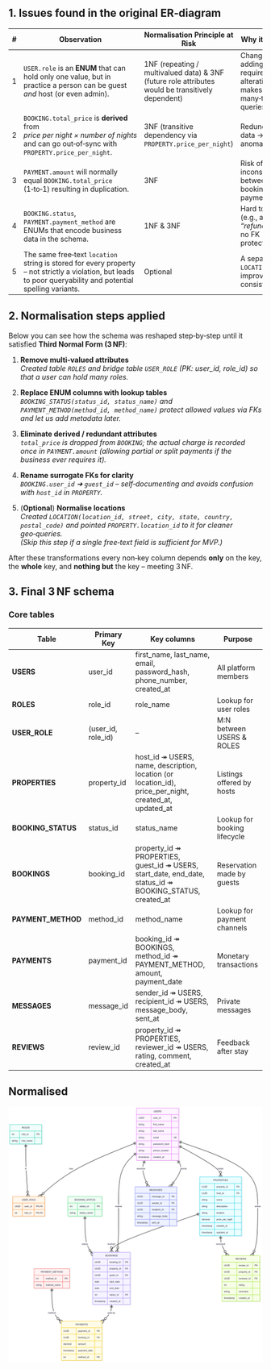 ## 1. Issues found in the original ER‑diagram
| # | Observation | Normalisation Principle at Risk | Why it matters |
|---|-------------|---------------------------------|----------------|
| 1 | `USER.role` is an **ENUM** that can hold only one value, but in practice a person can be guest *and* host (or even admin). | 1NF (repeating / multivalued data) & 3NF (future role attributes would be transitively dependent) | Changing or adding roles requires table alteration and makes many‑to‑many queries harder. |
| 2 | `BOOKING.total_price` is **derived** from *price per night × number of nights* and can go out‑of‑sync with `PROPERTY.price_per_night`. | 3NF (transitive dependency via `PROPERTY.price_per_night`) | Redundant data → update anomalies. |
| 3 | `PAYMENT.amount` will normally equal `BOOKING.total_price` (1‑to‑1) resulting in duplication. | 3NF | Risk of inconsistencies between booking and payment totals. |
| 4 | `BOOKING.status`, `PAYMENT.payment_method` are ENUMs that encode business data in the schema. | 1NF & 3NF | Hard to extend (e.g., add *“refunded”*), no FK protection. |
| 5 | The same free‑text `location` string is stored for every property – not strictly a violation, but leads to poor queryability and potential spelling variants. | Optional | A separate `LOCATION` table improves consistency. |

## 2. Normalisation steps applied
Below you can see how the schema was reshaped step‑by‑step until it satisfied **Third Normal Form (3 NF)**:

1. **Remove multi‑valued attributes**  
   *Created table `ROLES` and bridge table `USER_ROLE` (PK: user_id, role_id) so that a user can hold many roles.*

2. **Replace ENUM columns with lookup tables**  
   *`BOOKING_STATUS(status_id, status_name)` and `PAYMENT_METHOD(method_id, method_name)` protect allowed values via FKs and let us add metadata later.*

3. **Eliminate derived / redundant attributes**  
   *`total_price` is dropped from `BOOKING`; the actual charge is recorded once in `PAYMENT.amount` (allowing partial or split payments if the business ever requires it).*

4. **Rename surrogate FKs for clarity**  
   *`BOOKING.user_id` ➜ `guest_id` – self‑documenting and avoids confusion with `host_id` in `PROPERTY`.*

5. (**Optional**) **Normalise locations**  
   *Created `LOCATION(location_id, street, city, state, country, postal_code)` and pointed `PROPERTY.location_id` to it for cleaner geo‑queries.*  
   *(Skip this step if a single free‑text field is sufficient for MVP.)*

After these transformations every non‑key column depends **only** on the key, the **whole** key, and **nothing but** the key – meeting 3 NF.

## 3. Final 3 NF schema

### Core tables
| Table | Primary Key | Key columns | Purpose |
|-------|-------------|-------------|---------|
| **USERS** | user_id | first_name, last_name, email, password_hash, phone_number, created_at | All platform members |
| **ROLES** | role_id | role_name | Lookup for user roles |
| **USER_ROLE** | (user_id, role_id) | – | M:N between USERS & ROLES |
| **PROPERTIES** | property_id | host_id ↠ USERS, name, description, location (or location_id), price_per_night, created_at, updated_at | Listings offered by hosts |
| **BOOKING_STATUS** | status_id | status_name | Lookup for booking lifecycle |
| **BOOKINGS** | booking_id | property_id ↠ PROPERTIES, guest_id ↠ USERS, start_date, end_date, status_id ↠ BOOKING_STATUS, created_at | Reservation made by guests |
| **PAYMENT_METHOD** | method_id | method_name | Lookup for payment channels |
| **PAYMENTS** | payment_id | booking_id ↠ BOOKINGS, method_id ↠ PAYMENT_METHOD, amount, payment_date | Monetary transactions |
| **MESSAGES** | message_id | sender_id ↠ USERS, recipient_id ↠ USERS, message_body, sent_at | Private messages |
| **REVIEWS** | review_id | property_id ↠ PROPERTIES, reviewer_id ↠ USERS, rating, comment, created_at | Feedback after stay |


## Normalised 

![Normalised](Normalised-er.png)
